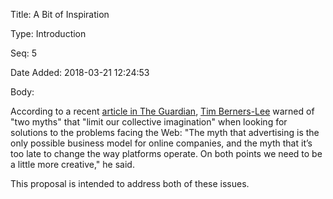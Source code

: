 Title:  A Bit of Inspiration

Type:   Introduction

Seq:    5

Date Added: 2018-03-21 12:24:53

Body:   
 
According to a recent [article in The Guardian](https://www.theguardian.com/technology/2018/mar/11/tim-berners-lee-tech-companies-regulations), [Tim Berners-Lee](https://en.wikipedia.org/wiki/Tim_Berners-Lee) warned of "two myths" that "limit our collective imagination" when looking for solutions to the problems facing the Web: "The myth that advertising is the only possible business model for online companies, and the myth that it’s too late to change the way platforms operate. On both points we need to be a little more creative," he said.

This proposal is intended to address both of these issues. 


